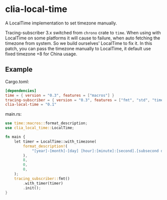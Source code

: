 # clia-local-time

A LocalTime implementation to set timezone manually.

Tracing-subscriber 3.x switched from `chrono` crate to `time`.
When using with LocalTime on some platforms it will cause to failure, when auto fetching the timezone from system.
So we build ourselves' LocalTime to fix it.
In this patch, you can pass the timezone manually to LocalTime, it default use fixed timezone +8 for China usage.

## Example

Cargo.toml:

```toml
[dependencies]
time = { version = "0.3", features = ["macros"] }
tracing-subscriber = { version = "0.3", features = ["fmt", "std", "time", "local-time"] }
clia-local-time = "0.1"
```

main.rs:

```rust
use time::macros::format_description;
use clia_local_time::LocalTime;

fn main {
    let timer = LocalTime::with_timezone(
        format_description!(
            "[year]-[month]-[day] [hour]:[minute]:[second].[subsecond digits:3]"
        ),
        8,
        0,
        0,
    );
    tracing_subscriber::fmt()
        .with_timer(timer)
        .init();
}
```
